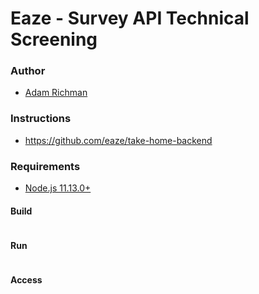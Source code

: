 # Eaze - Survey API Technical Screening

### Author
* [Adam Richman](http://www.github.com/adamrichman1)

### Instructions
* https://github.com/eaze/take-home-backend

### Requirements
* [Node.js 11.13.0+](https://nodejs.org/en/)

#### Build
```
```

#### Run
```
```

#### Access
```
```
